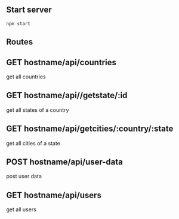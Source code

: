 ## Start server


```
npm start
```

## Routes

## GET   hostname/api/countries
get all countries

## GET   hostname/api//getstate/:id
get all states of a country

## GET   hostname/api/getcities/:country/:state

get all cities of a state

## POST   hostname/api/user-data
post user data
## GET   hostname/api/users
get all users
